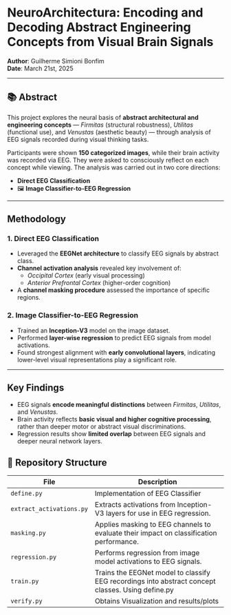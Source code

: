 #  NeuroArchitectura: Encoding and Decoding Abstract Engineering Concepts from Visual Brain Signals

**Author**: Guilherme Simioni Bonfim  
**Date**: March 21st, 2025

---

## 📚 Abstract

This project explores the neural basis of **abstract architectural and engineering concepts** — _Firmitas_ (structural robustness), _Utilitas_ (functional use), and _Venustas_ (aesthetic beauty) — through analysis of EEG signals recorded during visual thinking tasks.

Participants were shown **150 categorized images**, while their brain activity was recorded via EEG. They were asked to consciously reflect on each concept while viewing. The analysis was carried out in two core directions:

-  **Direct EEG Classification**
- 🖼 **Image Classifier-to-EEG Regression**

---

##  Methodology

### 1. Direct EEG Classification
- Leveraged the **EEGNet architecture** to classify EEG signals by abstract class.
- **Channel activation analysis** revealed key involvement of:
  -  *Occipital Cortex* (early visual processing)
  -  *Anterior Prefrontal Cortex* (higher-order cognition)
- A **channel masking procedure** assessed the importance of specific regions.

### 2. Image Classifier-to-EEG Regression
- Trained an **Inception-V3** model on the image dataset.
- Performed **layer-wise regression** to predict EEG signals from model activations.
- Found strongest alignment with **early convolutional layers**, indicating lower-level visual representations play a significant role.

---

##  Key Findings

- EEG signals **encode meaningful distinctions** between _Firmitas_, _Utilitas_, and _Venustas_.
- Brain activity reflects **basic visual and higher cognitive processing**, rather than deeper motor or abstract visual discriminations.
- Regression results show **limited overlap** between EEG signals and deeper neural network layers.



## 📂 Repository Structure
 File | Description |
|------|-------------|
| `define.py` | Implementation of EEG Classifier|
| `extract_activations.py` | Extracts activations from Inception-V3 layers for use in EEG regression. |
| `masking.py` | Applies masking to EEG channels to evaluate their impact on classification performance. |
| `regression.py` | Performs regression from image model activations to EEG signals. |
| `train.py` | Trains the EEGNet model to classify EEG recordings into abstract concept classes. Using define.py |
| `verify.py` | Obtains Visualization and results/plots |

